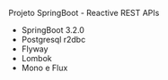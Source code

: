 Projeto SpringBoot - Reactive REST APIs

- SpringBoot 3.2.0
- Postgresql r2dbc
- Flyway
- Lombok
- Mono e Flux
